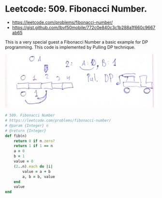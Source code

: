 # Leetcode: 509. Fibonacci Number.

- https://leetcode.com/problems/fibonacci-number/
- https://gist.github.com/lbvf50mobile/772c0e840c3c1b288a1f660c9667ab65

This is a very special guest a Fibonacci Number a basic example for DP programming. This code is implemented by Pulling DP technique.

![Using Pull DP](fib.png)

```Ruby
# 509. Fibonacci Number
# https://leetcode.com/problems/fibonacci-number/
# @param {Integer} n
# @return {Integer}
def fib(n)
    return 0 if n.zero?
    return 1 if 1 == n
    a = 0
    b = 1
    value = 0
    (2..n).each do |i|
        value = a + b
        a, b = b, value
    end
    value 
end
```